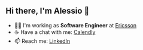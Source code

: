 ## Hi there, I'm Alessio 👋

- 👨‍💻 I'm working as **Software Engineer** at [Ericsson](https://www.ericsson.com/)
- ☕ Have a chat with me: [Calendly](https://calendly.com/aviola-swe/chat-30m)
- 📫 Reach me: [LinkedIn](https://www.linkedin.com/in/aviola-swe/)
